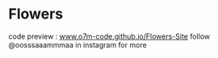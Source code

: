 # Flowers 
code preview :
www.o7m-code.github.io/Flowers-Site
follow @oosssaaammmaa in instagram for more
